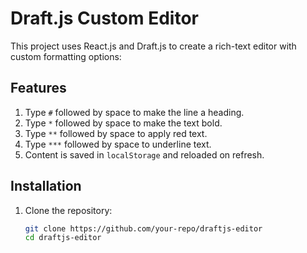 # Draft.js Custom Editor

This project uses React.js and Draft.js to create a rich-text editor with custom formatting options:

## Features
1. Type `#` followed by space to make the line a heading.
2. Type `*` followed by space to make the text bold.
3. Type `**` followed by space to apply red text.
4. Type `***` followed by space to underline text.
5. Content is saved in `localStorage` and reloaded on refresh.

## Installation
1. Clone the repository:
   ```bash
   git clone https://github.com/your-repo/draftjs-editor
   cd draftjs-editor
